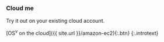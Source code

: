 ### Cloud me

Try it out on your existing cloud account.

[OS<sup>v</sup> on the cloud]({{ site.url }}/amazon-ec2){:.btn}
{:.introtext}
